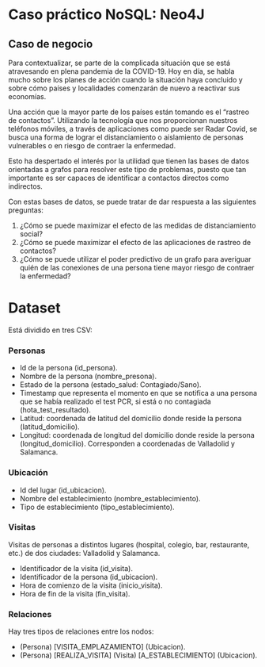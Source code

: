 # Caso práctico NoSQL: Neo4J

## Caso de negocio

Para contextualizar, se parte de la complicada situación que se está atravesando en plena pandemia de la COVID-19. Hoy en día, se habla mucho sobre los planes de acción cuando la situación haya concluido y sobre cómo países y localidades comenzarán de nuevo a reactivar sus economías.

Una acción que la mayor parte de los países están tomando es el “rastreo de contactos”. Utilizando la tecnología que nos proporcionan nuestros teléfonos móviles, a través de aplicaciones como puede ser Radar Covid, se busca una forma de lograr el distanciamiento o aislamiento de personas vulnerables o en riesgo de contraer la enfermedad.

Esto ha despertado el interés por la utilidad que tienen las bases de datos orientadas a grafos para resolver este tipo de problemas, puesto que tan importante es ser capaces de identificar a contactos directos como indirectos.

Con estas bases de datos, se puede tratar de dar respuesta a las siguientes preguntas:

1. ¿Cómo se puede maximizar el efecto de las medidas de distanciamiento social?
2. ¿Cómo se puede maximizar el efecto de las aplicaciones de rastreo de contactos?
3. ¿Cómo se puede utilizar el poder predictivo de un grafo para averiguar quién de las conexiones de una persona tiene mayor riesgo de contraer la enfermedad?

# Dataset 

Está dividido en tres CSV:

### Personas

* Id de la persona (id_persona).
* Nombre de la persona (nombre_presona).
* Estado de la persona (estado_salud: Contagiado/Sano).
* Timestamp que representa el momento en que se notifica a una persona que se había realizado el test PCR, si está o no contagiada (hota_test_resultado).
* Latitud: coordenada de latitud del domicilio donde reside la persona (latitud_domicilio).
* Longitud: coordenada de longitud del domicilio donde reside la persona (longitud_domicilio). Corresponden a coordenadas de Valladolid y Salamanca.

### Ubicación

* Id del lugar (id_ubicacion).
* Nombre del establecimiento (nombre_establecimiento).
* Tipo de establecimiento (tipo_establecimiento).

### Visitas

Visitas de personas a distintos lugares (hospital, colegio, bar, restaurante, etc.) de dos ciudades: Valladolid y Salamanca.

* Identificador de la visita (id_visita).
* Identificador de la persona (id_ubicacion).
* Hora de comienzo de la visita (inicio_visita).
* Hora de fin de la visita (fin_visita).

### Relaciones

Hay tres tipos de relaciones entre los nodos:

* (Persona) [VISITA_EMPLAZAMIENTO] (Ubicacion).
* (Persona) [REALIZA_VISITA] (Visita) [A_ESTABLECIMIENTO] (Ubicacion).
